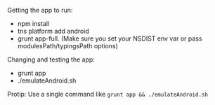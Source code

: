 Getting the app to run:

* npm install
* tns platform add android
* grunt app-full. (Make sure you set your NSDIST env var or pass modulesPath/typingsPath options)

Changing and testing the app:
* grunt app
* ./emulateAndroid.sh <avd>

Protip: Use a single command like `grunt app && ./emulateAndroid.sh`
